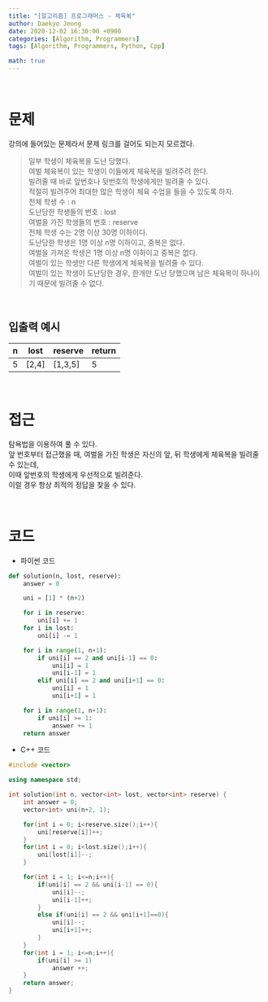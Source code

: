 ```yaml
---
title: "[알고리즘] 프로그래머스 - 체육복"
author: Daekyo Jeong
date: 2020-12-02 16:30:00 +0900
categories: [Algorithm, Programmers]
tags: [Algorithm, Programmers, Python, Cpp]

math: true
---
```



<br/>

# **문제**

강의에 들어있는 문제라서 문제 링크를 걸어도 되는지 모르겠다.

> 일부 학생이 체육복을 도난 당했다.      
> 여벌 체육복이 있는 학생이 이들에게 체육복을 빌려주려 한다.      
> 빌려줄 때 바로 앞번호나 뒷번호의 학생에게만 빌려줄 수 있다.   
> 적절히 빌려주어 최대한 많은 학생이 체육 수업을 들을 수 있도록 하자.   
> 전체 학생 수 : n   
> 도난당한 학생들의 번호 : lost   
> 여벌을 가진 학생들의 번호 : reserve   
> 전체 학생 수는 2명 이상 30명 이하이다.   
> 도난당한 학생은 1명 이상 n명 이하이고, 중복은 없다.      
> 여벌을 가져온 학생은 1명 이상 n명 이하이고 중복은 없다.      
> 여벌이 있는 학생만 다른 학생에게 체육복을 빌려줄 수 있다.             
> 여벌이 있는 학생이 도난당한 경우, 한개만 도난 당했으며 남은 체육복이 하나이기 때문에 빌려줄 수 없다.   

<br/>

## **입출력 예시**



| n | lost | reserve | return |
|---|------|--------|---------|
| 5 | [2,4] | [1,3,5] | 5 |


<br/>

# **접근**

탐욕법을 이용하여 풀 수 있다.   
앞 번호부터 접근했을 때, 여벌을 가진 학생은 자신의 앞, 뒤 학생에게 체육복을 빌려줄 수 있는데,   
이때 앞번호의 학생에게 우선적으로 빌려준다.   
이럴 경우 항상 최적의 정답을 찾을 수 있다.         



<br/>

# **코드**

- 파이썬 코드   

```py
def solution(n, lost, reserve):
    answer = 0

    uni = [1] * (n+2)

    for i in reserve:
        uni[i] += 1
    for i in lost:
        uni[i] -= 1

    for i in range(1, n+1):
        if uni[i] == 2 and uni[i-1] == 0:
            uni[i] = 1
            uni[i-1] = 1
        elif uni[i] == 2 and uni[i+1] == 0:
            uni[i] = 1
            uni[i+1] = 1

    for i in range(1, n+1):
        if uni[i] >= 1:
            answer += 1
    return answer
```

- C++ 코드  

```cpp
#include <vector>

using namespace std;

int solution(int n, vector<int> lost, vector<int> reserve) {
    int answer = 0;
    vector<int> uni(n+2, 1);

    for(int i = 0; i<reserve.size();i++){
        uni[reserve[i]]++;
    }
    for(int i = 0; i<lost.size();i++){
        uni[lost[i]]--;
    }

    for(int i = 1; i<=n;i++){
        if(uni[i] == 2 && uni[i-1] == 0){
            uni[i]--;
            uni[i-1]++;
        }
        else if(uni[i] == 2 && uni[i+1]==0){
            uni[i]--;
            uni[i+1]++;
        }
    }
    for(int i = 1; i<=n;i++){
        if(uni[i] >= 1)
            answer ++;
    }
    return answer;
}
```
<br/>
